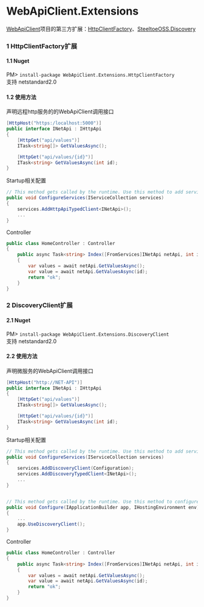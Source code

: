 # WebApiClient.Extensions
[WebApiClient](https://github.com/dotnetcore/WebApiClient)项目的第三方扩展：[HttpClientFactory](https://github.com/aspnet/HttpClientFactory)、[SteeltoeOSS.Discovery](https://github.com/SteeltoeOSS/Discovery)

### 1 HttpClientFactory扩展

#### 1.1 Nuget
PM> `install-package WebApiClient.Extensions.HttpClientFactory`
<br/>支持 netstandard2.0 

#### 1.2 使用方法
声明远程http服务的的WebApiClient调用接口
```c#
[HttpHost("https:/localhost:5000")]
public interface INetApi : IHttpApi
{
    [HttpGet("api/values")]
    ITask<string[]> GetValuesAsync();

    [HttpGet("api/values/{id}")]
    ITask<string> GetValuesAsync(int id);
}
```

Startup相关配置
```c#
// This method gets called by the runtime. Use this method to add services to the container.
public void ConfigureServices(IServiceCollection services)
{
    services.AddHttpApiTypedClient<INetApi>();
    ...
}
```

Controller
```c#
public class HomeController : Controller
{
    public async Task<string> Index([FromServices]INetApi netApi, int id = 0)
    {
        var values = await netApi.GetValuesAsync();
        var value = await netApi.GetValuesAsync(id);
        return "ok";
    }
}
```
### 2 DiscoveryClient扩展

#### 2.1 Nuget
PM> `install-package WebApiClient.Extensions.DiscoveryClient`
<br/>支持 netstandard2.0 

#### 2.2 使用方法
声明微服务的WebApiClient调用接口
```c#
[HttpHost("http://NET-API")]
public interface INetApi : IHttpApi
{
    [HttpGet("api/values")]
    ITask<string[]> GetValuesAsync();

    [HttpGet("api/values/{id}")]
    ITask<string> GetValuesAsync(int id);
}
```

Startup相关配置
```c#
// This method gets called by the runtime. Use this method to add services to the container.
public void ConfigureServices(IServiceCollection services)
{
    services.AddDiscoveryClient(Configuration);
    services.AddDiscoveryTypedClient<INetApi>();
    ...
}


// This method gets called by the runtime. Use this method to configure the HTTP request pipeline.
public void Configure(IApplicationBuilder app, IHostingEnvironment env)
{
    ...
    app.UseDiscoveryClient();
}
```

Controller
```c#
public class HomeController : Controller
{
    public async Task<string> Index([FromServices]INetApi netApi, int id = 0)
    {
        var values = await netApi.GetValuesAsync();
        var value = await netApi.GetValuesAsync(id);
        return "ok";
    }
}
```
